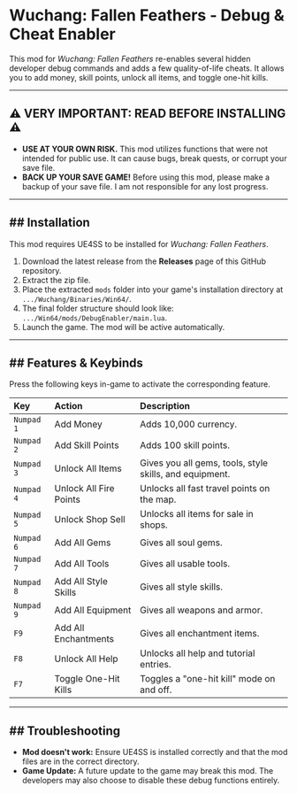 # Wuchang: Fallen Feathers - Debug & Cheat Enabler

This mod for *Wuchang: Fallen Feathers* re-enables several hidden developer debug commands and adds a few quality-of-life cheats. It allows you to add money, skill points, unlock all items, and toggle one-hit kills.

***

## ⚠️ VERY IMPORTANT: READ BEFORE INSTALLING ⚠️

* **USE AT YOUR OWN RISK.** This mod utilizes functions that were not intended for public use. It can cause bugs, break quests, or corrupt your save file.
* **BACK UP YOUR SAVE GAME!** Before using this mod, please make a backup of your save file. I am not responsible for any lost progress.
***

## ## Installation

This mod requires UE4SS to be installed for *Wuchang: Fallen Feathers*.

1.  Download the latest release from the **Releases** page of this GitHub repository.
2.  Extract the zip file.
3.  Place the extracted `mods` folder into your game's installation directory at `.../Wuchang/Binaries/Win64/`.
4.  The final folder structure should look like: `.../Win64/mods/DebugEnabler/main.lua`.
5.  Launch the game. The mod will be active automatically.

***

## ## Features & Keybinds

Press the following keys in-game to activate the corresponding feature.

| Key          | Action                 | Description                                                  |
| :----------- | :--------------------- | :----------------------------------------------------------- |
| `Numpad 1`   | Add Money              | Adds 10,000 currency.                                        |
| `Numpad 2`   | Add Skill Points       | Adds 100 skill points.                                       |
| `Numpad 3`   | Unlock All Items       | Gives you all gems, tools, style skills, and equipment.      |
| `Numpad 4`   | Unlock All Fire Points | Unlocks all fast travel points on the map.                   |
| `Numpad 5`   | Unlock Shop Sell       | Unlocks all items for sale in shops.                         |
| `Numpad 6`   | Add All Gems           | Gives all soul gems.                                         |
| `Numpad 7`   | Add All Tools          | Gives all usable tools.                                      |
| `Numpad 8`   | Add All Style Skills   | Gives all style skills.                                      |
| `Numpad 9`   | Add All Equipment      | Gives all weapons and armor.                                 |
| `F9`         | Add All Enchantments   | Gives all enchantment items.                                 |
| `F8`         | Unlock All Help        | Unlocks all help and tutorial entries.                       |
| `F7`         | Toggle One-Hit Kills   | Toggles a "one-hit kill" mode on and off.                    |

***

## ## Troubleshooting

* **Mod doesn't work:** Ensure UE4SS is installed correctly and that the mod files are in the correct directory.
* **Game Update:** A future update to the game may break this mod. The developers may also choose to disable these debug functions entirely.